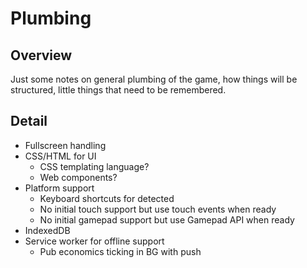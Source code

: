 # Plumbing
## Overview
Just some notes on general plumbing of the game, how things will be structured,
little things that need to be remembered.

## Detail
* Fullscreen handling
* CSS/HTML for UI
  * CSS templating language?
  * Web components?
* Platform support
  * Keyboard shortcuts for detected
  * No initial touch support but use touch events when ready
  * No initial gamepad support but use Gamepad API when ready
* IndexedDB
* Service worker for offline support
  * Pub economics ticking in BG with push